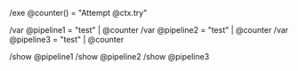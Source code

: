 /exe @counter() = "Attempt @ctx.try"

/var @pipeline1 = "test" | @counter
/var @pipeline2 = "test" | @counter
/var @pipeline3 = "test" | @counter

/show @pipeline1
/show @pipeline2
/show @pipeline3